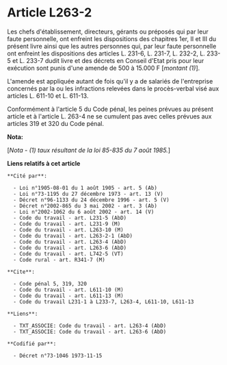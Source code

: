 # Article L263-2

Les chefs d'établissement, directeurs, gérants ou préposés qui par leur faute personnelle, ont enfreint les dispositions des
chapitres 1er, II et III du présent livre ainsi que les autres personnes qui, par leur faute personnelle ont enfreint les
dispositions des articles L. 231-6, L. 231-7, L. 232-2, L. 233-5 et L. 233-7 dudit livre et des décrets en Conseil d'Etat
pris pour leur exécution sont punis d'une amende de 500 à 15.000 F [*montant (1)*].

L'amende est appliquée autant de fois qu'il y a de salariés de l'entreprise concernés par la ou les infractions relevées dans
le procès-verbal visé aux articles L. 611-10 et L. 611-13.

Conformément à l'article 5 du Code pénal, les peines prévues au présent article et à l'article L. 263-4 ne se cumulent pas
avec celles prévues aux articles 319 et 320 du Code pénal.

**Nota:**

[*Nota - (1) taux résultant de la loi 85-835 du 7 août 1985.*]

**Liens relatifs à cet article**

	**Cité par**:

	  - Loi n°1905-08-01 du 1 août 1905 - art. 5 (Ab)
	  - Loi n°73-1195 du 27 décembre 1973 - art. 13 (V)
	  - Décret n°96-1133 du 24 décembre 1996 - art. 5 (V)
	  - Décret n°2002-865 du 3 mai 2002 - art. 3 (Ab)
	  - Loi n°2002-1062 du 6 août 2002 - art. 14 (V)
	  - Code du travail - art. L231-5 (AbD)
	  - Code du travail - art. L231-9 (M)
	  - Code du travail - art. L263-10 (M)
	  - Code du travail - art. L263-2-1 (AbD)
	  - Code du travail - art. L263-4 (AbD)
	  - Code du travail - art. L263-6 (AbD)
	  - Code du travail - art. L742-5 (VT)
	  - Code rural - art. R341-7 (M)

	**Cite**:

	  - Code pénal 5, 319, 320
	  - Code du travail - art. L611-10 (M)
	  - Code du travail - art. L611-13 (M)
	  - Code du travail L231-1 à L233-7, L263-4, L611-10, L611-13

	**Liens**:

	  - TXT_ASSOCIE: Code du travail - art. L263-4 (AbD)
	  - TXT_ASSOCIE: Code du travail - art. L263-6 (AbD)

	**Codifié par**:

	  - Décret n°73-1046 1973-11-15
